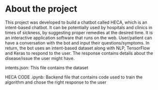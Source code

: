 # About the project

This project was developed to build a chatbot called HECA, which is an intent-based chatbot. It can be potentially used by hospitals and clinics in times of sickness, by suggesting proper remedies at the desired time. It is an interactive application software that runs on the web. User/patient can have a conversation with the bot and input their questions/symptoms. In return, the bot uses an intent-based dataset along with NLP, TensorFlow and Keras to respond to the user. The response contains details about the disease/issue the user might have.

intents.json: This file contains the dataset

HECA CODE .ipynb: Backend file that contains code used to train the algorithm and chose the right response to the user
